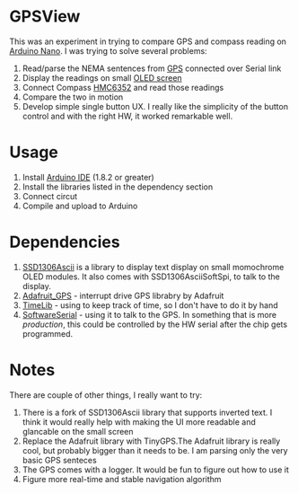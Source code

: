 # GPSView
This was an experiment in trying to compare GPS and compass reading on [Arduino Nano](https://store.arduino.cc/arduino-nano). I was trying to solve several problems:

1. Read/parse the NEMA sentences from [GPS](https://www.adafruit.com/product/746) connected over Serial link
2. Display the readings on small [OLED screen](https://www.adafruit.com/product/326)
3. Connect Compass [HMC6352](https://www.sparkfun.com/products/retired/7915) and read those readings 
4. Compare the two in motion
5. Develop simple single button UX. I really like the simplicity of the button control and with the right HW, it worked remarkable well.   

# Usage
1. Install [Arduino IDE](https://www.arduino.cc/en/Main/Software) (1.8.2 or greater)
2. Install the libraries listed in the dependency section
3. Connect circut
4. Compile and upload to Arduino


# Dependencies
1. [SSD1306Ascii](https://github.com/greiman/SSD1306Ascii) is a library to display text display on small momochrome OLED modules. It also comes with SSD1306AsciiSoftSpi, to talk to the display. 
3. [Adafruit_GPS](https://github.com/adafruit/Adafruit_GPS) - interrupt drive GPS librabry by Adafruit
4. [TimeLib](https://github.com/PaulStoffregen/Time) - using to keep track of time, so I don't have to do it by hand
5. [SoftwareSerial](https://www.arduino.cc/en/Reference/SoftwareSerial) - using it to talk to the GPS. In something that is more *production*, this could be controlled by the HW serial after the chip gets programmed. 

# Notes
There are couple of other things, I really want to try:
1) There is a fork of SSD1306Ascii library that supports inverted text. I think it would really help with making the UI more readable and glancable on the small screen
2) Replace the Adafruit library with TinyGPS.The Adafruit library is really cool, but probably bigger than it needs to be. I am parsing only the very basic GPS senteces
3) The GPS comes with a logger. It would be fun to figure out how to use it
4) Figure more real-time and stable navigation algorithm  







